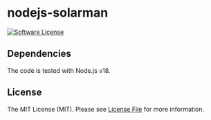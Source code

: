 # nodejs-solarman

[![Software License][ico-license]](LICENSE.md)

## Dependencies

The code is tested with Node.js v18.

## License

The MIT License (MIT). Please see [License File](LICENSE.md) for more information.

[ico-license]: https://img.shields.io/badge/license-MIT-brightgreen.svg?style=flat-square

